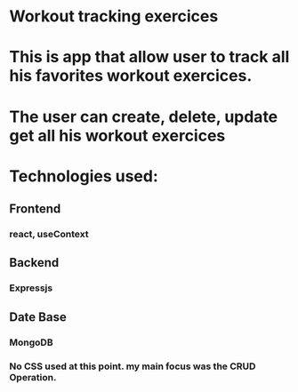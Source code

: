 # Workout tracking exercices

# This is app that allow user to track all his favorites workout exercices.

# The user can create, delete, update get all his workout exercices

# Technologies used:
## Frontend
### react, useContext
## Backend
### Expressjs
## Date Base
### MongoDB

### No CSS used at this point. my main focus was the CRUD Operation.